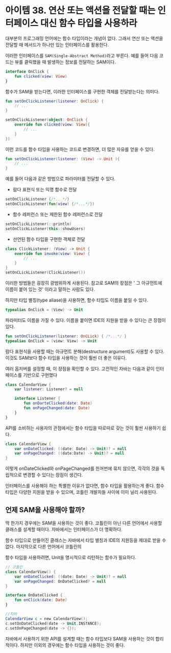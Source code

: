 # 아이템 38. 연산 또는 액션을 전달할 때는 인터페이스 대신 함수 타입을 사용하라

대부분의 프로그래밍 언어에는 함수 타입이라는 개념이 없다. 그래서 연산 또는 액션을 전달할 때 메서드가 하나만 있는 인터페이스를 활용한다.

이러한 인터페이스를 `SAM(Single-Abstract Method)`라고 부른다. 예를 들어 다음 코드는 뷰를 클릭했을 때 발생하는 정보를 전달하는 SAM이다.

```kotlin
interface OnClick {
    fun clicked(view: View)
}
```

함수가 SAM을 받는다면, 이러한 인터페이스를 구현한 객체를 전달받는다는 의미다.

```kotlin
fun setOnClickListener(listener: OnClick) {
    // ...
}

setOnClickListener(object: OnClick {
    override fun clicked(view: View){
        // ...
    }
})
```

이런 코드를 함수 타입을 사용하는 코드로 변경하면, 더 많은 자유를 얻을 수 있다.

```Kotlin
fun setOnClickListener(listener: (View) -> Unit ){
    // ...
}
```

예를 들어 다음과 같은 방법으로 파라미터를 전달할 수 있다.
- 람다 표현식 또는 익명 함수로 전달

```kotlin
setOnClickListener {/*...*/}
setOnClickListener(fun(view) {/*...*/})
```

- 함수 레퍼런스 또는 제한된 함수 레퍼런스로 전달

```kotlin
setOnClickListener(::println)
setOnClickListener(this::showUsers)
```
- 선언된 함수 타입을 구현한 객체로 전달

```kotlin
class ClickListener: (View) -> Unit {
    override fun invoke(view: View) {
        // ...
    }
}
setOnCLickListener(ClickListener())
```

이러한 방법들은 굉장히 광범위하게 사용된다. 참고로 SAM의 장점은 ' 그 아규먼트에 이름이 붙어 있는 것' 이라고 말하는 사람도 있다.

하지만 타입 별칭(type aliase)을 사용하면, 함수 타입도 이름을 붙일 수 있다.

```Kotlin
typealias OnClick = (View) -> Unit
```

파라미터도 이름을 가질 수 있다. 이름을 붙이면 IDE의 지원을 받을 수 있다는 큰 장점이 있다.

```kotlin
fun setOnClickListener(listener: OnCLick) { /*...*/ }
typealias OnClick = (view: View) -> Unit
```

람다 표현식을 사용할 때는 아규먼트 분해(destructure argument)도 사용할 수 있다. 이것도 SAM보다 함수 타입을 사용하는 것이 훨씬 더 좋은 이유다.

여러 옵저버를 설정할 때, 이 장점을 확인할 수 있다. 고전적인 자바는 다음과 같이 인터페이스를 기반으로 구현했다

```kotlin
class CalendarView {
    var listener: Listener? = null

    interface Listener {
        fun onDarteClicked(date: Date)
        fun onPageChanged(date: Date)
    }
}
```

API를 소비하는 사용자의 관점에서는 함수 타입을 따로따로 갖는 것이 훨씬 사용하기 쉽다.

```kotlin
class CalendarView {
    var onDateClicked: ((date: Date) -> Unit)? = null
    var onPageChanged: ((date:Date) -> Unit)? = null
}
```

이렇게 onDateClicked와 onPageChanged를 한꺼번에 묶지 않으면, 각각의 것을 독립적으로 변경할 수 있다는 장점이 생긴다.

인터페이스를 사용해야 하는 특별한 이유가 없다면, 함수 타입을 활용하는게 좋다. 함수 타입은 다양한 지원을 받을 수 있으며, 코틀린 개발자들 사이에 이미 널리 사용된다.

## 언제 SAM을 사용해야 할까?
딱 한가지 경우에는 SAM을 사용하는 것이 좋다. 코틀린이 아닌 다른 언어에서 사용할 클래스를 설계할 때이다. 자바에서는 인터페이스가 더 명확하다.

함수 타입으로 만들어진 클래스는 자바에서 타입 별칭과 IDE의 지원등을 제대로 받을 수 없다. 마지막으로 다른 언어에서 코틀린의

함수 타입을 사용하려면, Unit을 명시적으로 리턴하는 함수가 필요하다.

```kotlin
// 코틀린
class CalendarView() {
    var onDateClicked: ((date: Date) -> Unit)? = null
    var onPageChanged: OnDateClicked? = null
}

interface OnDateClicked {
    fun onClick(date: Date)
}

//자바
CalendarView c = new CalendarView();
c.setOnDateClicked(date -> Unit.INSTANCE);
c.setOnPageChanged(date -> {});
```

자바에서 사용하기 위한 API를 설계할 때는 함수 타입보다 SAM을 사용하는 것이 합리적이다. 하지만 이외의 경우에는 함수 타입을 사용하는 것이 좋다.

